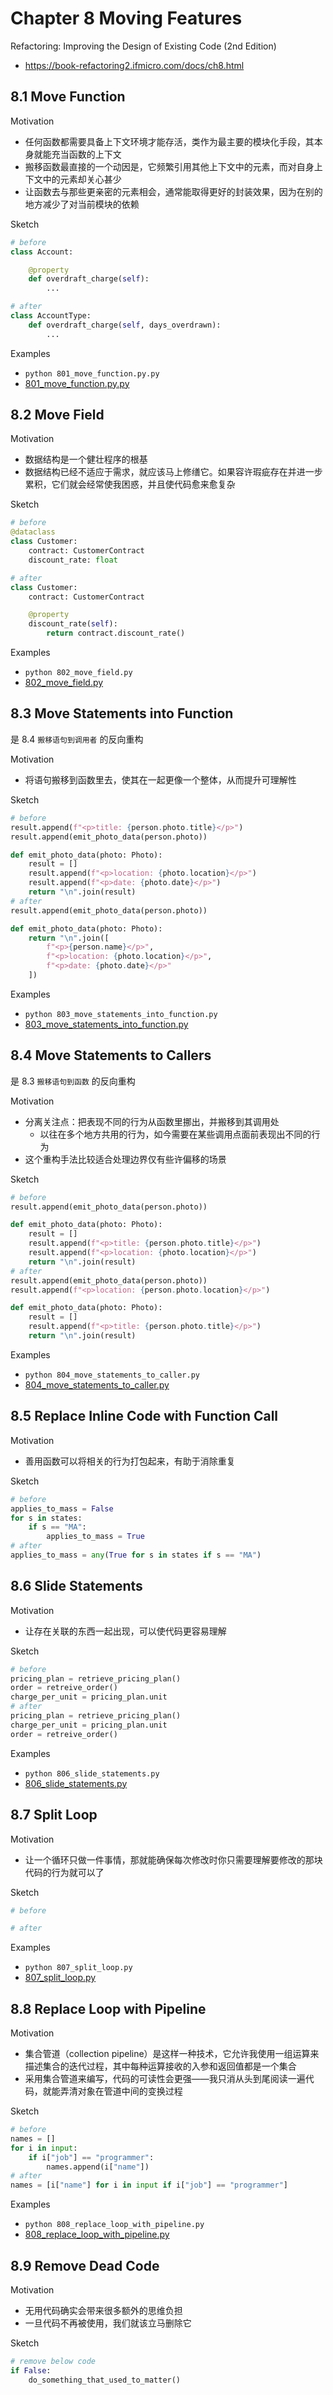 # Chapter 8 Moving Features

Refactoring: Improving the Design of Existing Code (2nd Edition)

- <https://book-refactoring2.ifmicro.com/docs/ch8.html>

## 8.1 Move Function

Motivation

- 任何函数都需要具备上下文环境才能存活，类作为最主要的模块化手段，其本身就能充当函数的上下文
- 搬移函数最直接的一个动因是，它频繁引用其他上下文中的元素，而对自身上下文中的元素却关心甚少
- 让函数去与那些更亲密的元素相会，通常能取得更好的封装效果，因为在别的地方减少了对当前模块的依赖

Sketch

```python
# before
class Account:

    @property
    def overdraft_charge(self):
        ...

# after
class AccountType:
    def overdraft_charge(self, days_overdrawn):
        ...
```

Examples

- `python 801_move_function.py.py`
- [801_move_function.py.py](./801_move_function.py.py)

## 8.2 Move Field

Motivation

- 数据结构是一个健壮程序的根基
- 数据结构已经不适应于需求，就应该马上修缮它。如果容许瑕疵存在并进一步累积，它们就会经常使我困惑，并且使代码愈来愈复杂

Sketch

```python
# before
@dataclass
class Customer:
    contract: CustomerContract
    discount_rate: float

# after
class Customer:
    contract: CustomerContract

    @property
    discount_rate(self):
        return contract.discount_rate()
```

Examples

- `python 802_move_field.py`
- [802_move_field.py](./802_move_field.py)

## 8.3 Move Statements into Function

是 8.4 `搬移语句到调用者` 的反向重构

Motivation

- 将语句搬移到函数里去，使其在一起更像一个整体，从而提升可理解性

Sketch

```python
# before
result.append(f"<p>title: {person.photo.title}</p>")
result.append(emit_photo_data(person.photo))

def emit_photo_data(photo: Photo):
    result = []
    result.append(f"<p>location: {photo.location}</p>")
    result.append(f"<p>date: {photo.date}</p>")
    return "\n".join(result)
# after
result.append(emit_photo_data(person.photo))

def emit_photo_data(photo: Photo):
    return "\n".join([
        f"<p>{person.name}</p>", 
        f"<p>location: {photo.location}</p>", 
        f"<p>date: {photo.date}</p>"
    ])
```

Examples

- `python 803_move_statements_into_function.py`
- [803_move_statements_into_function.py](./803_move_statements_into_function.py)

## 8.4 Move Statements to Callers

是 8.3 `搬移语句到函数` 的反向重构

Motivation

- 分离关注点：把表现不同的行为从函数里挪出，并搬移到其调用处
  - 以往在多个地方共用的行为，如今需要在某些调用点面前表现出不同的行为
- 这个重构手法比较适合处理边界仅有些许偏移的场景

Sketch

```python
# before
result.append(emit_photo_data(person.photo))

def emit_photo_data(photo: Photo):
    result = []
    result.append(f"<p>title: {person.photo.title}</p>")
    result.append(f"<p>location: {photo.location}</p>")
    return "\n".join(result)
# after
result.append(emit_photo_data(person.photo))
result.append(f"<p>location: {person.photo.location}</p>")

def emit_photo_data(photo: Photo):
    result = []
    result.append(f"<p>title: {person.photo.title}</p>")
    return "\n".join(result)
```

Examples

- `python 804_move_statements_to_caller.py`
- [804_move_statements_to_caller.py](./804_move_statements_to_caller.py)

## 8.5 Replace Inline Code with Function Call

Motivation

- 善用函数可以将相关的行为打包起来，有助于消除重复

Sketch

```python
# before
applies_to_mass = False
for s in states:
    if s == "MA":
        applies_to_mass = True
# after
applies_to_mass = any(True for s in states if s == "MA")
```

## 8.6 Slide Statements

Motivation

- 让存在关联的东西一起出现，可以使代码更容易理解

Sketch

```python
# before
pricing_plan = retrieve_pricing_plan()
order = retreive_order()
charge_per_unit = pricing_plan.unit
# after
pricing_plan = retrieve_pricing_plan()
charge_per_unit = pricing_plan.unit
order = retreive_order()
```

Examples

- `python 806_slide_statements.py`
- [806_slide_statements.py](./806_slide_statements.py)

## 8.7 Split Loop

Motivation

- 让一个循环只做一件事情，那就能确保每次修改时你只需要理解要修改的那块代码的行为就可以了

Sketch

```python
# before

# after

```

Examples

- `python 807_split_loop.py`
- [807_split_loop.py](./807_split_loop.py)

## 8.8 Replace Loop with Pipeline

Motivation

- 集合管道（collection pipeline）是这样一种技术，它允许我使用一组运算来描述集合的迭代过程，其中每种运算接收的入参和返回值都是一个集合
- 采用集合管道来编写，代码的可读性会更强——我只消从头到尾阅读一遍代码，就能弄清对象在管道中间的变换过程

Sketch

```python
# before
names = []
for i in input:
    if i["job"] == "programmer":
        names.append(i["name"])
# after
names = [i["name"] for i in input if i["job"] == "programmer"]
```

Examples

- `python 808_replace_loop_with_pipeline.py`
- [808_replace_loop_with_pipeline.py](./808_replace_loop_with_pipeline.py)

## 8.9 Remove Dead Code

Motivation

- 无用代码确实会带来很多额外的思维负担
- 一旦代码不再被使用，我们就该立马删除它

Sketch

```python
# remove below code
if False:
    do_something_that_used_to_matter()
```

